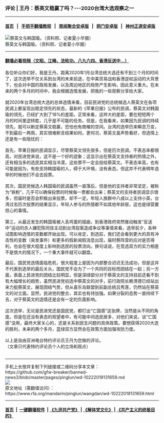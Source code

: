 ### 评论 | 王丹：蔡英文稳赢了吗？---2020台湾大选观察之一
------------------------

#### [首页](https://github.com/gfw-breaker/banned-news3/blob/master/README.md) &nbsp;&nbsp;|&nbsp;&nbsp; [手把手翻墙教程](https://github.com/gfw-breaker/guides/wiki) &nbsp;&nbsp;|&nbsp;&nbsp; [禁闻聚合安卓版](https://github.com/gfw-breaker/bn-android) &nbsp;&nbsp;|&nbsp;&nbsp; [网门安卓版](https://github.com/oGate2/oGate) &nbsp;&nbsp;|&nbsp;&nbsp; [神州正道安卓版](https://github.com/SzzdOgate/update) 



<div id="headerimg">
 <img alt="蔡英文与韩国瑜。（资料照、记者夏小华摄）" src="https://www.rfa.org/mandarin/yataibaodao/gangtai/hx2-08192019084450.html/4e00.png/@@images/5942cebd-c004-47be-8699-4ec68af4988f.png" title="蔡英文与韩国瑜。（资料照、记者夏小华摄）"/>
 <div id="headerimgcontents">
  <div id="headerimgcaption">
   <span>
    蔡英文与韩国瑜。（资料照、记者夏小华摄）
   </span>
   <!-- zoomattribute -->
  </div>
  <!-- headerimgcaption -->
 </div>
 <!-- headerimagecontents -->
</div>

<hr/>


#### [翻墙必看视频（文昭、江峰、法轮功、八九六四、香港反送中...）](https://github.com/gfw-breaker/banned-news3/blob/master/pages/links.md)

<div id="storytext">
 <div>
  <div class="slot_header">
  </div>
 </div>
 <p>
  各位听众你们好，我是王丹。距离2020年1月台湾总统大选还有不到三个月的时间了，这次选举不仅关系到台湾的未来前途，在中美贸易战和香港逆权运动的大背景下，也会对中国的政局发展，以及周边地区的局势产生影响，因此意义重大。在未来的两个多月的时间中，我会根据选情发展，把我的一些观察分享给大家。
  <br/>
  <br/>
  就2020年台湾总统大选的总体选情来看，目前民进党的总统候选人蔡英文在各项民调上都呈现出稳定领先的状态，最新的《苹果日报》公布的民调，蔡英文对韩国瑜的领先，已经扩大到了18%的差距。正常来看，这样大的差距，要在短短两个月的时间里逆转胜，几乎是不可能的任务。但是，在我看来，如果因为民调的持续领先，就可以断定蔡英文稳赢，恐怕也有商榷的空间。台湾的选举历来瞬息万变，不到最后一两周，其实很难断言结果如何。更何况，蔡英文虽声势看好，但选情上还是有一些隐忧的：
  <br/>
  <br/>
  首先，苹果日报的民调显示，尽管蔡英文领先很多，但是历次民调，不表态率都很高，对民进党来说，这不是一个好的迹象；这显示出在蔡英文支持者的热情之外，还有相当多的选民其实相当冷漠，这些票不一定会投给蔡英文。不表态率高，也有可能是因为，有些支持韩国瑜的人，碍于大环境，没有表态。但这并不代表明年选举的时候他们不会去投票。
  <br/>
  <br/>
  其次，国民党候选人韩国瑜的民调虽然一直落后，但是他的支持者非常坚定，被称为“铁粉”，几乎可以确保投票的时候每一票都会出来；蔡英文的支持者民调显示很多，但届时是否会积极出来投票，却不一定。年轻人族群中八成以上支持小英，台湾过去历次投票的结果显示，年轻人参与的热情都不如其他年龄层，这也是绿营要担心的事情。
  <br/>
  <br/>
  第三，从最近发生的韩国瑜被人丢鸡蛋的插曲，到香港政府突然推动触发“反送中”运动的杀人嫌犯陈同佳主动到台湾投案造成争议等事情来看，选举前夕，各种试图影响选情的变数都开始出现。可以肯定，到选前，我们还会看到更大的具有冲击性的变数（突发事件）和更多的假新闻假消息出现，届时蔡阵营的应对是否得利，也会在很大程度上影响到选民的投票流向。换句话说，在竞选双方的实力相差不是很大的情况下，一个重大事件就可以翻盘。
 </p>
 <p>
  最后，国民党选情面临危机，很大程度上是因为内部整合迟迟无法成功，但是这并不代表到选举的最后关头，国民党不会为了一个共同的目标而团结在一起；另一方面，表面上民进党的团结比较明显，但是深绿部分对于蔡英文的支持目前还看不到有大幅增长的趋势，虽然民进党初选中蔡英文的对手，前行政院长赖清德已经站出来力挺蔡英文，展现团结气势，但从喜乐岛联盟到前副总统吕秀莲，仍然站在蔡英文的对立面。显然，民进党的整合，其实也有待加强。如果分裂的态势一直持续下去，对于蔡英文的选情还是会有一定的负面影响。
  <br/>
  <br/>
  这次选举，无论是民进党还是国民党，都打出“亡国感”这张牌，当然是从不同的角度。但是在还没有表态的观望者中，有可能中间选民居多，对他们来说，谈“亡国感”没用，最终大家关心的，还是关系到民生问题的具体政策。要想获得2020大选的胜利，未来的两个多月，蓝绿双方显然会在政策方面加强攻防力度。
  <br/>
  <br/>
  以上是自由亚洲电台特约评论员王丹为您做的评论。
  <br/>
  （文章只代表特约评论员个人的立场和观点）
  <br/>
  <br/>
 </p>
</div>

<hr/>
手机上长按并复制下列链接或二维码分享本文章：<br/>
https://github.com/gfw-breaker/banned-news3/blob/master/pages/pinglun/wd-10222019131659.md <br/>
<a href='https://github.com/gfw-breaker/banned-news3/blob/master/pages/pinglun/wd-10222019131659.md'><img src='https://github.com/gfw-breaker/banned-news3/blob/master/pages/pinglun/wd-10222019131659.md.png'/></a> <br/>
原文地址（需翻墙访问）：https://www.rfa.org/mandarin/pinglun/wangdan/wd-10222019131659.html


------------------------
#### [首页](https://github.com/gfw-breaker/banned-news3/blob/master/README.md) &nbsp;|&nbsp; [一键翻墙软件](https://github.com/gfw-breaker/nogfw/blob/master/README.md) &nbsp;| [《九评共产党》](https://github.com/gfw-breaker/9ping.md/blob/master/README.md#九评之一评共产党是什么) | [《解体党文化》](https://github.com/gfw-breaker/jtdwh.md/blob/master/README.md) | [《共产主义的终极目的》](https://github.com/gfw-breaker/gczydzjmd.md/blob/master/README.md)


<img src='http://gfw-breaker.win/banned-news3/pages/pinglun/wd-10222019131659.md' width='0px' height='0px'/>